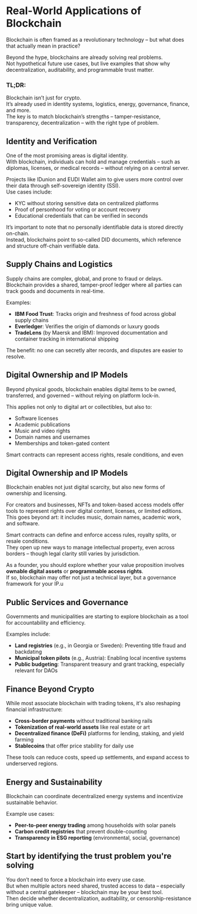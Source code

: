 # Real-World Applications of Blockchain

Blockchain is often framed as a revolutionary technology – but what does that actually mean in practice?

Beyond the hype, blockchains are already solving real problems.  
Not hypothetical future use cases, but live examples that show why decentralization, auditability, and programmable trust matter.

### TL;DR:

Blockchain isn’t just for crypto.  
It’s already used in identity systems, logistics, energy, governance, finance, and more.  
The key is to match blockchain’s strengths – tamper-resistance, transparency, decentralization – with the right type of problem.



## Identity and Verification

One of the most promising areas is digital identity.  
With blockchain, individuals can hold and manage credentials – such as diplomas, licenses, or medical records – without relying on a central server.

Projects like IDunion and EUDI Wallet aim to give users more control over their data through self-sovereign identity (SSI).  
Use cases include:

- KYC without storing sensitive data on centralized platforms  
- Proof of personhood for voting or account recovery  
- Educational credentials that can be verified in seconds

It’s important to note that no personally identifiable data is stored directly on-chain.  
Instead, blockchains point to so-called DID documents, which reference and structure off-chain verifiable data.



## Supply Chains and Logistics

Supply chains are complex, global, and prone to fraud or delays.  
Blockchain provides a shared, tamper-proof ledger where all parties can track goods and documents in real-time.

Examples:

- **IBM Food Trust**: Tracks origin and freshness of food across global supply chains  
- **Everledger**: Verifies the origin of diamonds or luxury goods  
- **TradeLens** (by Maersk and IBM): Improved documentation and container tracking in international shipping

The benefit: no one can secretly alter records, and disputes are easier to resolve.



## Digital Ownership and IP Models

Beyond physical goods, blockchain enables digital items to be owned, transferred, and governed – without relying on platform lock-in.

This applies not only to digital art or collectibles, but also to:

- Software licenses  
- Academic publications  
- Music and video rights  
- Domain names and usernames  
- Memberships and token-gated content

Smart contracts can represent access rights, resale conditions, and even



## Digital Ownership and IP Models

Blockchain enables not just digital scarcity, but also new forms of ownership and licensing.

For creators and businesses, NFTs and token-based access models offer tools to represent rights over digital content, licenses, or limited editions.  
This goes beyond art: it includes music, domain names, academic work, and software.

Smart contracts can define and enforce access rules, royalty splits, or resale conditions.  
They open up new ways to manage intellectual property, even across borders – though legal clarity still varies by jurisdiction.

As a founder, you should explore whether your value proposition involves **ownable digital assets** or **programmable access rights**.  
If so, blockchain may offer not just a technical layer, but a governance framework for your IP.u



## Public Services and Governance

Governments and municipalities are starting to explore blockchain as a tool for accountability and efficiency.

Examples include:

- **Land registries** (e.g., in Georgia or Sweden): Preventing title fraud and backdating  
- **Municipal token pilots** (e.g., Austria): Enabling local incentive systems  
- **Public budgeting**: Transparent treasury and grant tracking, especially relevant for DAOs



## Finance Beyond Crypto

While most associate blockchain with trading tokens, it's also reshaping financial infrastructure:

- **Cross-border payments** without traditional banking rails  
- **Tokenization of real-world assets** like real estate or art  
- **Decentralized finance (DeFi)** platforms for lending, staking, and yield farming  
- **Stablecoins** that offer price stability for daily use

These tools can reduce costs, speed up settlements, and expand access to underserved regions.



## Energy and Sustainability

Blockchain can coordinate decentralized energy systems and incentivize sustainable behavior.

Example use cases:

- **Peer-to-peer energy trading** among households with solar panels  
- **Carbon credit registries** that prevent double-counting  
- **Transparency in ESG reporting** (environmental, social, governance)





## Start by identifying the trust problem you're solving

You don’t need to force a blockchain into every use case.  
But when multiple actors need shared, trusted access to data – especially without a central gatekeeper – blockchain may be your best tool.  
Then decide whether decentralization, auditability, or censorship-resistance bring unique value.